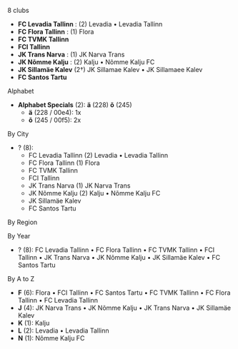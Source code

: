 8 clubs

- **FC Levadia Tallinn** : (2) Levadia • Levadia Tallinn
- **FC Flora Tallinn** : (1) Flora
- **FC TVMK Tallinn**
- **FCI Tallinn**
- **JK Trans Narva** : (1) JK Narva Trans
- **JK Nõmme Kalju** : (2) Kalju • Nõmme Kalju FC
- **JK Sillamäe Kalev** (2†) JK Sillamae Kalev • JK Sillamaee Kalev
- **FC Santos Tartu**




Alphabet

- **Alphabet Specials** (2):  **ä** (228) **õ** (245)
  - **ä** (228 / 00e4): 1x
  - **õ** (245 / 00f5): 2x




By City

- ? (8): 
  - FC Levadia Tallinn  (2) Levadia • Levadia Tallinn
  - FC Flora Tallinn  (1) Flora
  - FC TVMK Tallinn 
  - FCI Tallinn 
  - JK Trans Narva  (1) JK Narva Trans
  - JK Nõmme Kalju  (2) Kalju • Nõmme Kalju FC
  - JK Sillamäe Kalev 
  - FC Santos Tartu 




By Region





By Year

- ? (8):   FC Levadia Tallinn • FC Flora Tallinn • FC TVMK Tallinn • FCI Tallinn • JK Trans Narva • JK Nõmme Kalju • JK Sillamäe Kalev • FC Santos Tartu






By A to Z

- **F** (6): Flora • FCI Tallinn • FC Santos Tartu • FC TVMK Tallinn • FC Flora Tallinn • FC Levadia Tallinn
- **J** (4): JK Narva Trans • JK Nõmme Kalju • JK Trans Narva • JK Sillamäe Kalev
- **K** (1): Kalju
- **L** (2): Levadia • Levadia Tallinn
- **N** (1): Nõmme Kalju FC




